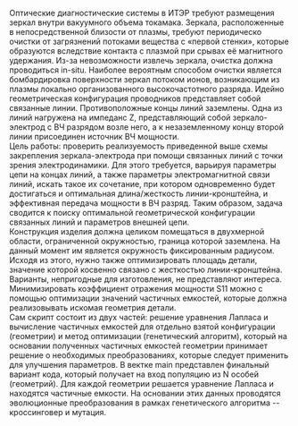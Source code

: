 Оптические диагностические системы в ИТЭР требуют размещения зеркал внутри вакуумного объема токамака. Зеркала, расположенные в непосредственной близости от плазмы, требуют периодическо очистки от загрязнений потоками вещества с «первой стенки», которые образуются вследствие контакта с плазмой при срывах её магнитного удержания. Из-за невозможности извлечь зеркала, очистка должна проводиться in-situ. Наиболее вероятным способом очистки является бомбардировка поверхности зеркал потоком ионов, возникающим из плазмы локально организованного высокочастотного разряда. Идейно геометрическая конфигурация проводников представляет собой связанные линии. Противоположные концы линий заземлены. Одна из линий нагружена на импеданс Z, представляющий собой зеркало-электрод с ВЧ разрядом возле него, а к незаземленному концу второй линии присоединен источник ВЧ мощности.\
  Цель работы: проверить реализуемость приведенной выше схемы закрепления зеркала-электрода при помощи связанных линий с точки зрения электродинамики. Для этого требуется, варьируя параметры цепи на концах линий, а также параметры электромагнитной связи линий, искать такое их сочетание, при котором одновременно будет достигаться и оптимальная длина/жесткость линии-кронштейна, и эффективная передача мощности в ВЧ разряд. Таким образом, задача сводится к поиску оптимальной геометрической конфигурации связанных линий
и параметров внешней цепи.\
  Конструкция изделия должна целиком помещаться в двухмерной области, ограниченной окружностью, граница которой заземлена. На данный момент им является окружность фиксированным радиусом. Исходя из этого, нужно также оптимизировать площадь детали, значение которой косвенно связано с жесткостью линии-кронштейна. Варианты, непригодные для изготовления, не представляют интереса. Минимизировать коэффициент отражения мощности S11 можно с помощью оптимизации значений частичных емкостей, которые должна реализовывать искомая геометрия детали.\
    Сам скрипт состоит из двух частей: решение уравнения Лапласа и вычисление частичных емкостей для отдельно взятой конфигурации (геометрии) и метод оптимизации (генетический алгоритм), который на основании полученных частичных емкостей геометрии принимает решение о необходимых преобразованиях, которые следует применить для улучшения параметров. В вектке main представлен финальный вариант кода, который получает на вход популяцию из N особей (геометрий). Для каждой геометрии решается уравнение Лапласа и находятся частичные емкости. На основании этих данных проводятся эволюционные преобразования в рамках генетического алгоритма -- кроссинговер и мутация.

